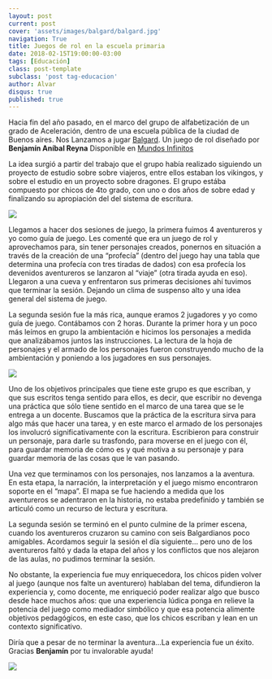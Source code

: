 ```yaml
---
layout: post
current: post
cover: 'assets/images/balgard/balgard.jpg'
navigation: True
title: Juegos de rol en la escuela primaria
date: 2018-02-15T19:00:00-03:00
tags: [Educación]
class: post-template
subclass: 'post tag-educacion'
author: Alvar
disqus: true
published: true
---
```


Hacia fin del año pasado,  en el marco del grupo de alfabetización de un grado de Aceleración, dentro de una escuela pública de la ciudad de Buenos aires. Nos Lanzamos a jugar [Balgard](http://www.mediafire.com/file/ksd45g5i1e54dak/Balgard.pdf). Un juego de rol diseñado por **Benjamín Aníbal Reyna** Disponible en [Mundos Infinitos](http://mundosinfinitos.webs.com)


La idea surgió a partir del trabajo que el grupo había realizado siguiendo un proyecto de estudio sobre sobre viajeros, entre ellos estaban los vikingos, y sobre el estudio en un proyecto sobre dragones.
El grupo estába compuesto por chicos de 4to grado, con uno o dos años de sobre edad y finalizando su apropiación del del sistema de escritura.


<a href="{{site.url}}{{site.baseurl}}assets/images/balgard/balgard1.jpg" data-lightbox="Juego de Rol" title="Balgard en acción">
<img src="//images.weserv.nl/?url={{ site.url | replace: 'http://','' | replace: 'https://',''}}{{site.baseurl}}assets/images/balgard/balgard1.jpg&w=300&h=300&output=jpg&q=50&t=square"></a>


Llegamos a hacer dos sesiones de juego, la primera fuimos 4 aventureros y yo como guía de juego. Les comenté que era un juego de rol y aprovechamos para, sin tener personajes creados, ponernos en situación a través de la creación de una “profecía” (dentro del juego hay una tabla que determina una profecía con tres tiradas de dados) con esa profecía los devenidos aventureros se lanzaron al “viaje” (otra tirada ayuda en eso). Llegaron a una cueva y enfrentaron sus primeras decisiones ahí tuvimos que terminar la sesión. Dejando un clima de suspenso alto y una idea general del sistema de juego.

La segunda sesión fue la más rica, aunque eramos 2 jugadores y yo como  guía de juego. Contábamos con 2 horas. Durante la primer hora y un poco más leímos en grupo la ambientación e hicimos los personajes a medida que analizábamos juntos las instrucciones.
La lectura de la hoja de personajes y el armado de los personajes fueron construyendo mucho de la ambientación y poniendo a los jugadores en sus personajes.

<a href="{{site.url}}{{site.baseurl}}assets/images/balgard/balgard2.jpg" data-lightbox="Juego de Rol" title="Balgard en acción">
<img src="//images.weserv.nl/?url={{ site.url | replace: 'http://','' | replace: 'https://',''}}{{site.baseurl}}assets/images/balgard/balgard2.jpg&w=300&h=300&output=jpg&q=50&t=square"></a>

Uno de los objetivos principales que tiene este grupo es que escriban, y que sus escritos tenga sentido para ellos, es decir, que escribir no devenga una práctica que sólo tiene sentido en el marco de una tarea que se le entrega a un docente. Buscamos que la práctica de la escritura sirva para algo más que hacer una tarea, y en este marco el armado de los personajes los involucró significativamente con la escritura. Escribieron para construir un personaje, para darle su trasfondo, para moverse en el juego con él, para guardar memoria de cómo es y qué motiva a su personaje y para guardar memoria de las cosas que le van pasando.

Una vez que terminamos con los personajes, nos lanzamos a la aventura. En esta etapa, la narración, la interpretación y el juego mismo encontraron soporte en el “mapa”. El mapa se fue haciendo a medida que los aventureros se adentraron en la historia, no estaba predefinido y también se articuló como un recurso de lectura y escritura.

La segunda sesión se terminó en el punto culmine de la primer escena, cuando los aventureros cruzaron su camino con seis Balgardianos poco amigables. Acordamos seguir la sesión el día siguiente… pero uno de los aventureros faltó y dada la etapa del años y los conflictos que nos alejaron de las aulas, no pudimos terminar la sesión.

No obstante, la experiencia fue muy enriquecedora, los chicos piden volver al juego (aunque nos falte un aventurero) hablaban del tema, difundieron la experiencia y, como docente, me enriqueció poder realizar algo que busco desde hace muchos años: que una experiencia lúdica ponga en relieve la potencia del juego como mediador simbólico y que esa potencia alimente objetivos pedagógicos, en este caso, que los chicos escriban y lean en un contexto significativo.

Diría que a pesar de no terminar la aventura...La experiencia fue un éxito. Gracias **Benjamín** por tu invalorable ayuda!

<a href="{{site.url}}{{site.baseurl}}assets/images/balgard/balgardreco.jpg" data-lightbox="Juego de Rol" title="Balgard en acción">
<img src="//images.weserv.nl/?url={{ site.url | replace: 'http://','' | replace: 'https://','' }}{{site.baseurl}}assets/images/balgard/balgardreco.jpg&w=300&h=300&output=jpg&q=50&t=square"></a>
